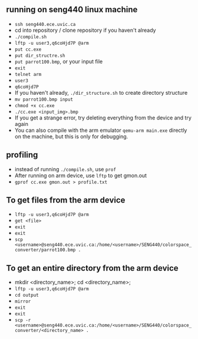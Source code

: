 ## running on seng440 linux machine
- `ssh seng440.ece.uvic.ca`
- cd into repository / clone repository if you haven't already
- `./compile.sh`
- `lftp -u user3,q6coHjd7P @arm`
- `put cc.exe`
- `put dir_structre.sh`
- `put parrot100.bmp`, or your input file
- `exit`
- `telnet arm`
- `user3`
- `q6coHjd7P`
- If you haven't already, `./dir_structure.sh` to create directory structure
- `mv parrot100.bmp input`
- `chmod +x cc.exe`
- `./cc.exe <input_img>.bmp`
- If you get a strange error, try deleting everything from the device and try again
- You can also compile with the arm emulator `qemu-arm main.exe` directly on the machine, but this is only for debugging.

## profiling
- instead of running `./compile.sh`, use `prof` 
- After running on arm device, use `lftp` to get gmon.out
- `gprof cc.exe gmon.out > profile.txt`

## To get files from the arm device
- `lftp -u user3,q6coHjd7P @arm`
- `get <file>`
- `exit`
- `exit`
- `scp <username>@seng440.ece.uvic.ca:/home/<username>/SENG440/colorspace_converter/parrot100.bmp .`

## To get an entire directory from the arm device
- mkdir <directory_name>; cd <directory_name>;
- `lftp -u user3,q6coHjd7P @arm`
- `cd output`
- `mirror`
- `exit`
- `exit`
- `scp -r <username>@seng440.ece.uvic.ca:/home/<username>/SENG440/colorspace_converter/<directory_name> .`